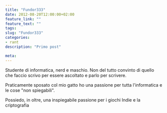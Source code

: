 ```yaml
---
title: "Fundor333"
date: 2012-08-20T12:00:00+02:00
feature_link: ""
feature_text: ""
tags:
slug: "Fundor333"
categories:
- rant
description: "Primo post"

meta:
---
```


Studente di informatica, nerd e maschio. Non del tutto convinto di quello che faccio scrivo per essere ascoltato e parlo per scrivere.

Praticamente sposato col mio gatto ho una passione per tutta l'informatica e le cose "non spiegabili".

Possiedo, in oltre, una inspiegabile passione per i giochi Indie e la criptografia
